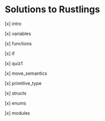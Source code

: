 # Solutions to Rustlings

[x] intro

[x] variables

[x] functions

[x] if

[x] quiz1

[x] move_semantics

[x] primitive_type

[x] structs

[x] enums

[x] modules
